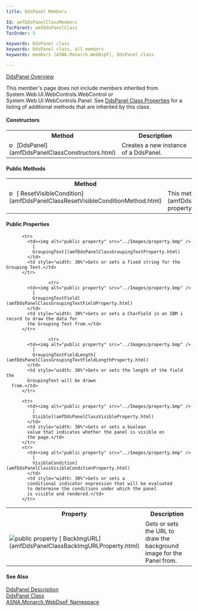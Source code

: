 ```yaml
---
title: DdsPanel Members

Id: amfDdsPanelClassMembers
TocParent: amfDdsPanelClass
TocOrder: 5

keywords: DdsPanel class
keywords: DdsPanel class, all members
keywords: members [ASNA.Monarch.WebDspF], DdsPanel class

---
```


[DdsPanel Overview](amfDdsPanelClass.html) 

This member's page does not include members inherited from System.Web.UI.WebControls.WebControl or System.Web.UI.WebControls.Panel. See [DdsPanel Class Properties](amfDdsPanelClassProperties.html) for a listing of additional methods that are inherited by this class.

#### Constructors
<table class="mytable" cellspacing="0" cellpadding="4" width="90%">
          <colgroup><col width="30%" /><col width="70%" />
          </colgroup>
          <tr><th>Method</th>
              <th>Description</th>
          </tr>
          <tr valign="top">
            <td><img
 class="hcp4" alt="public method" src="../Images/Methods.bmp" style="WIDTH:16px; HEIGHT:16px" width="16" height="16" border="0" />
              [DdsPanel](amfDdsPanelClassConstructors.html)
            </td>
            <td>Creates a new instance of a
            DdsPanel.</td>
          </tr>
</table>

#### Public Methods
<table class="mytable" cellspacing="0" cellpadding="4" width="90%">
          <colgroup>
          <col width="30%" />
          <col width="70%" />
          </colgroup>
          <tr><th>Method</th>
          <th>Description</th>
          </tr>
          <tr valign="top">
            <td><img
 class="hcp4" alt="public methods" src="../Images/Methods.bmp" style="WIDTH:16px; HEIGHT:16px" width="16" height="16" border="0" />
              [
              ResetVisibleCondition](amfDdsPanelClassResetVisibleConditionMethod.html)
            </td>
            <td>This method resets the 
            [
            VisibleCondition](amfDdsPanelClassVisibleConditionProperty.html) property.</td>
          </tr>
</table>

#### Public Properties
<table class="mytable" cellspacing="0" cellpadding="4" width="90%">
          <colgroup>
           <col />
           <col width="70%" />
          </colgroup>
          <tr><th style="height: 31px">Property</th>
          <th style="height: 31px">Description</th>
          </tr> 
          <tr>
            <td><img alt="public property" src="../Images/property.bmp" />
              [
              BackImgURL](amfDdsPanelClassBackImgURLProperty.html)
            </td>
            <td style="width: 30%">Gets or sets the URL to draw the background image for the Panel from.</td>
          </tr>

          <tr>
            <td><img alt="public property" src="../Images/property.bmp" />
              [
              GroupingText](amfDdsPanelClassGroupingTextProperty.html)
            </td>
            <td style="width: 30%">Gets or sets a fixed string for the Grouping Text.</td>
          </tr>

                    <tr>
            <td><img alt="public property" src="../Images/property.bmp" />
              [
              GroupingTextField](amfDdsPanelClassGroupingTextFieldProperty.html)
            </td>
            <td style="width: 30%">Gets or sets a CharField in an IBM i record to draw the data for 
			the Grouping Text from.</td>
          </tr>

                    <tr>
            <td><img alt="public property" src="../Images/property.bmp" />
              [
              GroupingTextFieldLength](amfDdsPanelClassGroupingTextFieldLengthProperty.html)
            </td>
            <td style="width: 30%">Gets or sets the length of the field the 
			GroupingText will be drawn 
	  from.</td>
          </tr>

          <tr>
            <td><img alt="public property" src="../Images/property.bmp" />
              [
              Visible](amfDdsPanelClassVisibleProperty.html)
            </td>
            <td style="width: 30%">Gets or sets a boolean
            value that indicates whether the panel is visible on
            the page.</td>
          </tr>
          <tr>
            <td><img alt="public property" src="../Images/property.bmp" />
              [
              VisibleCondition](amfDdsPanelClassVisibleConditionProperty.html)
            </td>
            <td style="width: 30%">Gets or sets a
            conditional indicator expression that will be evaluated
            to determine the conditions under which the panel
            is visible and rendered.</td>
          </tr>
</table>

#### See Also
[DdsPanel Description](amfUnderstandingPanels.html)<br />
      [DdsPanel
      Class](amfDdsPanelClass.html)
      <br clear="none" />
      [
      ASNA.Monarch.WebDspF Namespace](amfWebDspFNamespace.html)

